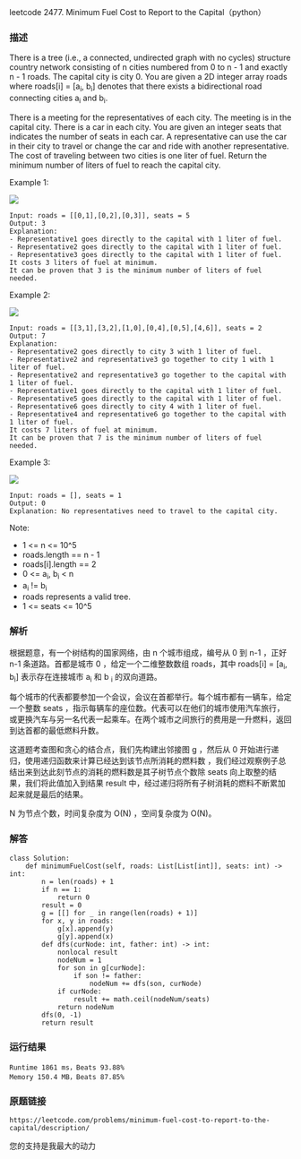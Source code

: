 leetcode  2477. Minimum Fuel Cost to Report to the Capital（python）




### 描述


There is a tree (i.e., a connected, undirected graph with no cycles) structure country network consisting of n cities numbered from 0 to n - 1 and exactly n - 1 roads. The capital city is city 0. You are given a 2D integer array roads where roads[i] = [a<sub>i</sub>, b<sub>i</sub>] denotes that there exists a bidirectional road connecting cities a<sub>i</sub> and b<sub>i</sub>.

There is a meeting for the representatives of each city. The meeting is in the capital city. There is a car in each city. You are given an integer seats that indicates the number of seats in each car. A representative can use the car in their city to travel or change the car and ride with another representative. The cost of traveling between two cities is one liter of fuel. Return the minimum number of liters of fuel to reach the capital city.


Example 1:

![](https://assets.leetcode.com/uploads/2022/09/22/a4c380025e3ff0c379525e96a7d63a3.png)

	Input: roads = [[0,1],[0,2],[0,3]], seats = 5
	Output: 3
	Explanation: 
	- Representative1 goes directly to the capital with 1 liter of fuel.
	- Representative2 goes directly to the capital with 1 liter of fuel.
	- Representative3 goes directly to the capital with 1 liter of fuel.
	It costs 3 liters of fuel at minimum. 
	It can be proven that 3 is the minimum number of liters of fuel needed.

	
Example 2:


![](https://assets.leetcode.com/uploads/2022/11/16/2.png)

	Input: roads = [[3,1],[3,2],[1,0],[0,4],[0,5],[4,6]], seats = 2
	Output: 7
	Explanation: 
	- Representative2 goes directly to city 3 with 1 liter of fuel.
	- Representative2 and representative3 go together to city 1 with 1 liter of fuel.
	- Representative2 and representative3 go together to the capital with 1 liter of fuel.
	- Representative1 goes directly to the capital with 1 liter of fuel.
	- Representative5 goes directly to the capital with 1 liter of fuel.
	- Representative6 goes directly to city 4 with 1 liter of fuel.
	- Representative4 and representative6 go together to the capital with 1 liter of fuel.
	It costs 7 liters of fuel at minimum. 
	It can be proven that 7 is the minimum number of liters of fuel needed.

Example 3:

![](https://assets.leetcode.com/uploads/2022/09/27/efcf7f7be6830b8763639cfd01b690a.png)

	Input: roads = [], seats = 1
	Output: 0
	Explanation: No representatives need to travel to the capital city.



Note:

* 1 <= n <= 10^5
* roads.length == n - 1
* roads[i].length == 2
* 0 <= a<sub>i</sub>, b<sub>i</sub> < n
* a<sub>i</sub> != b<sub>i</sub>
* roads represents a valid tree.
* 1 <= seats <= 10^5


### 解析

根据题意，有一个树结构的国家网络，由 n 个城市组成，编号从 0 到 n-1 ，正好 n-1 条道路。首都是城市 0 ，给定一个二维整数数组 roads，其中 roads[i] = [a<sub>i</sub>, b<sub>i</sub>] 表示存在连接城市 a<sub>i</sub> 和 b<sub></sub> <sub>i</sub> 的双向道路。

每个城市的代表都要参加一个会议，会议在首都举行。每个城市都有一辆车，给定一个整数 seats ，指示每辆车的座位数。代表可以在他们的城市使用汽车旅行，或更换汽车与另一名代表一起乘车。在两个城市之间旅行的费用是一升燃料，返回到达首都的最低燃料升数。


这道题考查图和贪心的结合点，我们先构建出邻接图 g ，然后从 0 开始进行递归，使用递归函数来计算已经达到该节点所消耗的燃料数 ，我们经过观察例子总结出来到达此刻节点的消耗的燃料数是其子树节点个数除 seats 向上取整的结果，我们将此值加入到结果 result 中，经过递归将所有子树消耗的燃料不断累加起来就是最后的结果。

N 为节点个数，时间复杂度为 O(N) ，空间复杂度为 O(N)。

### 解答

	class Solution:
	    def minimumFuelCost(self, roads: List[List[int]], seats: int) -> int:
	        n = len(roads) + 1
	        if n == 1:
	            return 0
	        result = 0
	        g = [[] for _ in range(len(roads) + 1)]
	        for x, y in roads:
	            g[x].append(y)
	            g[y].append(x)
	        def dfs(curNode: int, father: int) -> int:
	            nonlocal result
	            nodeNum = 1
	            for son in g[curNode]:
	                if son != father:
	                    nodeNum += dfs(son, curNode)
	            if curNode:
	                result += math.ceil(nodeNum/seats)
	            return nodeNum
	        dfs(0, -1)
	        return result

### 运行结果

	Runtime 1861 ms，Beats 93.88%
	Memory 150.4 MB，Beats 87.85%

### 原题链接

	https://leetcode.com/problems/minimum-fuel-cost-to-report-to-the-capital/description/


您的支持是我最大的动力

